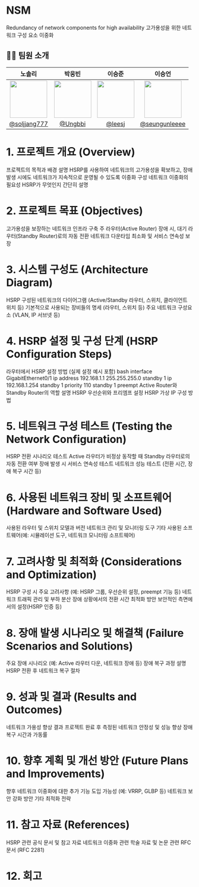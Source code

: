 # NSM
Redundancy of network components for high availability
고가용성을 위한 네트워크 구성 요소 이중화

## 👩‍💻 팀원 소개



|                                         노솔리                                         |                                      박웅빈                                      |                                        이승준                                        |                                         이승언                                          |
| :-------------------------------------------------------------------------------------: | :------------------------------------------------------------------------------: | :----------------------------------------------------------------------------------: | :-------------------------------------------------------------------------------------: |
| <img  width="100px" src="https://avatars.githubusercontent.com/soljjang777" /> | <img width="100px" src="https://avatars.githubusercontent.com/Ungbbi" /> | <img width="100px" src="https://avatars.githubusercontent.com/leesj"/> |     <img width="100px" src="https://avatars.githubusercontent.com/seungunleeee"/>     |
|                       [@soljjang777](https://github.com/soljjang777)                        |           [@Ungbbi](https://github.com/Ungbbi)           |                      [@leesj](https://github.com/leesj)                      |                    [@seungunleeee](https://github.com/seungunleeee)                     |


# 1. 프로젝트 개요 (Overview) </br>
프로젝트의 목적과 배경 설명
HSRP를 사용하여 네트워크의 고가용성을 확보하고, 장애 발생 시에도 네트워크가 지속적으로 운영될 수 있도록 이중화 구성
네트워크 이중화의 필요성
HSRP가 무엇인지 간단히 설명
# 2. 프로젝트 목표 (Objectives)
고가용성을 보장하는 네트워크 인프라 구축
주 라우터(Active Router) 장애 시, 대기 라우터(Standby Router)로의 자동 전환
네트워크 다운타임 최소화 및 서비스 연속성 보장
# 3. 시스템 구성도 (Architecture Diagram)
HSRP 구성된 네트워크의 다이어그램 (Active/Standby 라우터, 스위치, 클라이언트 위치 등)
기본적으로 사용되는 장비들의 명세 (라우터, 스위치 등)
주요 네트워크 구성요소 (VLAN, IP 서브넷 등)
# 4. HSRP 설정 및 구성 단계 (HSRP Configuration Steps)
라우터에서 HSRP 설정 방법 (실제 설정 예시 포함)
bash
interface GigabitEthernet0/1
  ip address 192.168.1.1 255.255.255.0
  standby 1 ip 192.168.1.254
  standby 1 priority 110
  standby 1 preempt
Active Router와 Standby Router의 역할 설명
HSRP 우선순위와 프리엠프 설정
HSRP 가상 IP 구성 방법
# 5. 네트워크 구성 테스트 (Testing the Network Configuration)
HSRP 전환 시나리오 테스트
Active 라우터가 비정상 동작할 때 Standby 라우터로의 자동 전환 여부
장애 발생 시 서비스 연속성 테스트
네트워크 성능 테스트 (전환 시간, 장애 복구 시간 등)
# 6. 사용된 네트워크 장비 및 소프트웨어 (Hardware and Software Used)
사용된 라우터 및 스위치 모델과 버전
네트워크 관리 및 모니터링 도구
기타 사용된 소프트웨어(예: 시뮬레이션 도구, 네트워크 모니터링 소프트웨어)
# 7. 고려사항 및 최적화 (Considerations and Optimization)
HSRP 구성 시 주요 고려사항 (예: HSRP 그룹, 우선순위 설정, preempt 기능 등)
네트워크 트래픽 관리 및 부하 분산
장애 상황에서의 전환 시간 최적화 방안
보안적인 측면에서의 설정(HSRP 인증 등)
# 8. 장애 발생 시나리오 및 해결책 (Failure Scenarios and Solutions)
주요 장애 시나리오 (예: Active 라우터 다운, 네트워크 장애 등)
장애 복구 과정 설명
HSRP 전환 후 네트워크 복구 절차
# 9. 성과 및 결과 (Results and Outcomes)
네트워크 가용성 향상 결과
프로젝트 완료 후 측정된 네트워크 안정성 및 성능 향상
장애 복구 시간과 가동률
# 10. 향후 계획 및 개선 방안 (Future Plans and Improvements)
향후 네트워크 이중화에 대한 추가 기능 도입 가능성 (예: VRRP, GLBP 등)
네트워크 보안 강화 방안
기타 최적화 전략
# 11. 참고 자료 (References)
HSRP 관련 공식 문서 및 참고 자료
네트워크 이중화 관련 학술 자료 및 논문
관련 RFC 문서 (RFC 2281)
# 12. 회고


